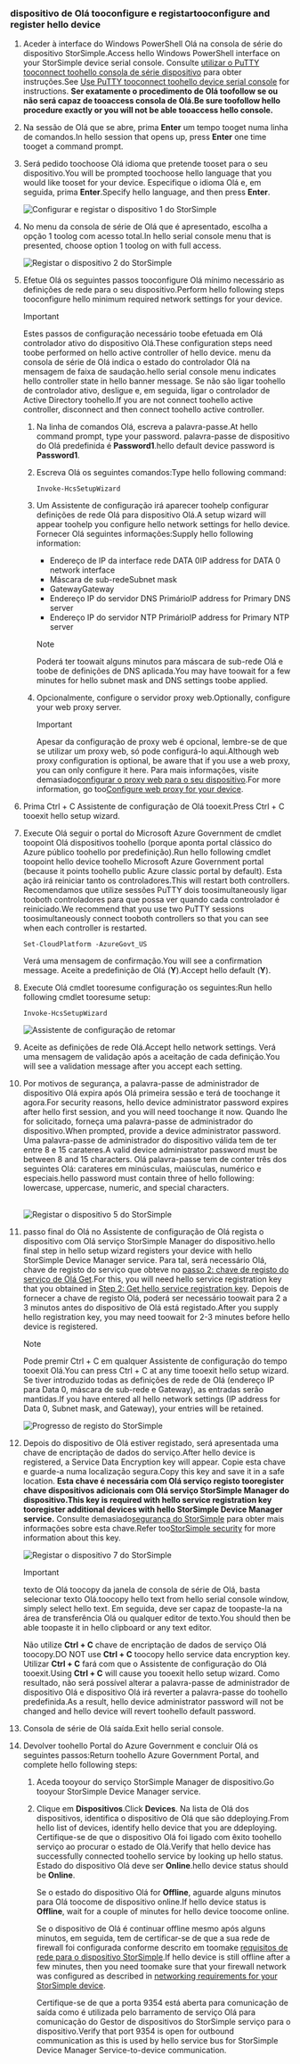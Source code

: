 <!--author=SharS last changed: 06/22/2016-->

### <a name="tooconfigure-and-register-hello-device"></a><span data-ttu-id="3ac5b-101">dispositivo de Olá tooconfigure e registar</span><span class="sxs-lookup"><span data-stu-id="3ac5b-101">tooconfigure and register hello device</span></span>
1. <span data-ttu-id="3ac5b-102">Aceder à interface do Windows PowerShell Olá na consola de série do dispositivo StorSimple.</span><span class="sxs-lookup"><span data-stu-id="3ac5b-102">Access hello Windows PowerShell interface on your StorSimple device serial console.</span></span> <span data-ttu-id="3ac5b-103">Consulte [utilizar o PuTTY tooconnect toohello consola de série dispositivo](../articles/storsimple/storsimple-8000-deployment-walkthrough-gov-u2.md#use-putty-to-connect-to-the-device-serial-console) para obter instruções.</span><span class="sxs-lookup"><span data-stu-id="3ac5b-103">See [Use PuTTY tooconnect toohello device serial console](../articles/storsimple/storsimple-8000-deployment-walkthrough-gov-u2.md#use-putty-to-connect-to-the-device-serial-console) for instructions.</span></span> <span data-ttu-id="3ac5b-104">**Ser exatamente o procedimento de Olá toofollow se ou não será capaz de tooaccess consola de Olá.**</span><span class="sxs-lookup"><span data-stu-id="3ac5b-104">**Be sure toofollow hello procedure exactly or you will not be able tooaccess hello console.**</span></span>
2. <span data-ttu-id="3ac5b-105">Na sessão de Olá que se abre, prima **Enter** um tempo tooget numa linha de comandos.</span><span class="sxs-lookup"><span data-stu-id="3ac5b-105">In hello session that opens up, press **Enter** one time tooget a command prompt.</span></span>
3. <span data-ttu-id="3ac5b-106">Será pedido toochoose Olá idioma que pretende tooset para o seu dispositivo.</span><span class="sxs-lookup"><span data-stu-id="3ac5b-106">You will be prompted toochoose hello language that you would like tooset for your device.</span></span> <span data-ttu-id="3ac5b-107">Especifique o idioma Olá e, em seguida, prima **Enter**.</span><span class="sxs-lookup"><span data-stu-id="3ac5b-107">Specify hello language, and then press **Enter**.</span></span>
   
    ![Configurar e registar o dispositivo 1 do StorSimple](./media/storsimple-configure-and-register-device-gov-u2/HCS_RegisterYourDevice1-gov-include.png)
4. <span data-ttu-id="3ac5b-109">No menu da consola de série de Olá que é apresentado, escolha a opção 1 toolog com acesso total.</span><span class="sxs-lookup"><span data-stu-id="3ac5b-109">In hello serial console menu that is presented, choose option 1 toolog on with full access.</span></span>
   
    ![Registar o dispositivo 2 do StorSimple](./media/storsimple-configure-and-register-device-gov-u2/HCS_RegisterYourDevice2-gov-include.png)
5. <span data-ttu-id="3ac5b-111">Efetue Olá os seguintes passos tooconfigure Olá mínimo necessário as definições de rede para o seu dispositivo.</span><span class="sxs-lookup"><span data-stu-id="3ac5b-111">Perform hello following steps tooconfigure hello minimum required network settings for your device.</span></span>
   
   > [!IMPORTANT]
   > <span data-ttu-id="3ac5b-112">Estes passos de configuração necessário toobe efetuada em Olá controlador ativo do dispositivo Olá.</span><span class="sxs-lookup"><span data-stu-id="3ac5b-112">These configuration steps need toobe performed on hello active controller of hello device.</span></span> <span data-ttu-id="3ac5b-113">menu da consola de série de Olá indica o estado do controlador Olá na mensagem de faixa de saudação.</span><span class="sxs-lookup"><span data-stu-id="3ac5b-113">hello serial console menu indicates hello controller state in hello banner message.</span></span> <span data-ttu-id="3ac5b-114">Se não são ligar toohello de controlador ativo, desligue e, em seguida, ligar o controlador de Active Directory toohello.</span><span class="sxs-lookup"><span data-stu-id="3ac5b-114">If you are not connect toohello active controller, disconnect and then connect toohello active controller.</span></span>
   
   1. <span data-ttu-id="3ac5b-115">Na linha de comandos Olá, escreva a palavra-passe.</span><span class="sxs-lookup"><span data-stu-id="3ac5b-115">At hello command prompt, type your password.</span></span> <span data-ttu-id="3ac5b-116">palavra-passe de dispositivo do Olá predefinida é **Password1**.</span><span class="sxs-lookup"><span data-stu-id="3ac5b-116">hello default device password is **Password1**.</span></span>
   2. <span data-ttu-id="3ac5b-117">Escreva Olá os seguintes comandos:</span><span class="sxs-lookup"><span data-stu-id="3ac5b-117">Type hello following command:</span></span>
      
        `Invoke-HcsSetupWizard`
   3. <span data-ttu-id="3ac5b-118">Um Assistente de configuração irá aparecer toohelp configurar definições de rede Olá para dispositivo Olá.</span><span class="sxs-lookup"><span data-stu-id="3ac5b-118">A setup wizard will appear toohelp you configure hello network settings for hello device.</span></span> <span data-ttu-id="3ac5b-119">Fornecer Olá seguintes informações:</span><span class="sxs-lookup"><span data-stu-id="3ac5b-119">Supply hello following information:</span></span>
      
      * <span data-ttu-id="3ac5b-120">Endereço de IP da interface rede DATA 0</span><span class="sxs-lookup"><span data-stu-id="3ac5b-120">IP address for DATA 0 network interface</span></span>
      * <span data-ttu-id="3ac5b-121">Máscara de sub-rede</span><span class="sxs-lookup"><span data-stu-id="3ac5b-121">Subnet mask</span></span>
      * <span data-ttu-id="3ac5b-122">Gateway</span><span class="sxs-lookup"><span data-stu-id="3ac5b-122">Gateway</span></span>
      * <span data-ttu-id="3ac5b-123">Endereço IP do servidor DNS Primário</span><span class="sxs-lookup"><span data-stu-id="3ac5b-123">IP address for Primary DNS server</span></span>
      * <span data-ttu-id="3ac5b-124">Endereço IP do servidor NTP Primário</span><span class="sxs-lookup"><span data-stu-id="3ac5b-124">IP address for Primary NTP server</span></span>
      
      > [!NOTE]
      > <span data-ttu-id="3ac5b-125">Poderá ter toowait alguns minutos para máscara de sub-rede Olá e toobe de definições de DNS aplicada.</span><span class="sxs-lookup"><span data-stu-id="3ac5b-125">You may have toowait for a few minutes for hello subnet mask and DNS settings toobe applied.</span></span>
    
   4. <span data-ttu-id="3ac5b-126">Opcionalmente, configure o servidor proxy web.</span><span class="sxs-lookup"><span data-stu-id="3ac5b-126">Optionally, configure your web proxy server.</span></span>
      
      > [!IMPORTANT]
      > <span data-ttu-id="3ac5b-127">Apesar da configuração de proxy web é opcional, lembre-se de que se utilizar um proxy web, só pode configurá-lo aqui.</span><span class="sxs-lookup"><span data-stu-id="3ac5b-127">Although web proxy configuration is optional, be aware that if you use a web proxy, you can only configure it here.</span></span> <span data-ttu-id="3ac5b-128">Para mais informações, visite demasiado[configurar o proxy web para o seu dispositivo](../articles/storsimple/storsimple-configure-web-proxy.md).</span><span class="sxs-lookup"><span data-stu-id="3ac5b-128">For more information, go too[Configure web proxy for your device](../articles/storsimple/storsimple-configure-web-proxy.md).</span></span>
     
6. <span data-ttu-id="3ac5b-129">Prima Ctrl + C Assistente de configuração de Olá tooexit.</span><span class="sxs-lookup"><span data-stu-id="3ac5b-129">Press Ctrl + C tooexit hello setup wizard.</span></span>
8. <span data-ttu-id="3ac5b-130">Execute Olá seguir o portal do Microsoft Azure Government de cmdlet toopoint Olá dispositivos toohello (porque aponta portal clássico do Azure público toohello por predefinição).</span><span class="sxs-lookup"><span data-stu-id="3ac5b-130">Run hello following cmdlet toopoint hello device toohello Microsoft Azure Government portal (because it points toohello public Azure classic portal by default).</span></span> <span data-ttu-id="3ac5b-131">Esta ação irá reiniciar tanto os controladores.</span><span class="sxs-lookup"><span data-stu-id="3ac5b-131">This will restart both controllers.</span></span> <span data-ttu-id="3ac5b-132">Recomendamos que utilize sessões PuTTY dois toosimultaneously ligar tooboth controladores para que possa ver quando cada controlador é reiniciado.</span><span class="sxs-lookup"><span data-stu-id="3ac5b-132">We recommend that you use two PuTTY sessions toosimultaneously connect tooboth controllers so that you can see when each controller is restarted.</span></span>
   
    `Set-CloudPlatform -AzureGovt_US`
   
   <span data-ttu-id="3ac5b-133">Verá uma mensagem de confirmação.</span><span class="sxs-lookup"><span data-stu-id="3ac5b-133">You will see a confirmation message.</span></span> <span data-ttu-id="3ac5b-134">Aceite a predefinição de Olá (**Y**).</span><span class="sxs-lookup"><span data-stu-id="3ac5b-134">Accept hello default (**Y**).</span></span>
9. <span data-ttu-id="3ac5b-135">Execute Olá cmdlet tooresume configuração os seguintes:</span><span class="sxs-lookup"><span data-stu-id="3ac5b-135">Run hello following cmdlet tooresume setup:</span></span>
   
    `Invoke-HcsSetupWizard`
   
    ![Assistente de configuração de retomar](./media/storsimple-configure-and-register-device-gov-u2/HCS_ResumeSetup-gov-include.png)
   
10. <span data-ttu-id="3ac5b-137">Aceite as definições de rede Olá.</span><span class="sxs-lookup"><span data-stu-id="3ac5b-137">Accept hello network settings.</span></span> <span data-ttu-id="3ac5b-138">Verá uma mensagem de validação após a aceitação de cada definição.</span><span class="sxs-lookup"><span data-stu-id="3ac5b-138">You will see a validation message after you accept each setting.</span></span>
11. <span data-ttu-id="3ac5b-139">Por motivos de segurança, a palavra-passe de administrador de dispositivo Olá expira após Olá primeira sessão e terá de toochange it agora.</span><span class="sxs-lookup"><span data-stu-id="3ac5b-139">For security reasons, hello device administrator password expires after hello first session, and you will need toochange it now.</span></span> <span data-ttu-id="3ac5b-140">Quando lhe for solicitado, forneça uma palavra-passe de administrador do dispositivo.</span><span class="sxs-lookup"><span data-stu-id="3ac5b-140">When prompted, provide a device administrator password.</span></span> <span data-ttu-id="3ac5b-141">Uma palavra-passe de administrador do dispositivo válida tem de ter entre 8 e 15 carateres.</span><span class="sxs-lookup"><span data-stu-id="3ac5b-141">A valid device administrator password must be between 8 and 15 characters.</span></span> <span data-ttu-id="3ac5b-142">Olá palavra-passe tem de conter três dos seguintes Olá: carateres em minúsculas, maiúsculas, numérico e especiais.</span><span class="sxs-lookup"><span data-stu-id="3ac5b-142">hello password must contain three of hello following: lowercase, uppercase, numeric, and special characters.</span></span>
    
    <br/>![Registar o dispositivo 5 do StorSimple](./media/storsimple-configure-and-register-device-gov-u2/HCS_RegisterYourDevice5_gov-include.png)
12. <span data-ttu-id="3ac5b-144">passo final do Olá no Assistente de configuração de Olá regista o dispositivo com Olá serviço StorSimple Manager do dispositivo.</span><span class="sxs-lookup"><span data-stu-id="3ac5b-144">hello final step in hello setup wizard registers your device with hello StorSimple Device Manager service.</span></span> <span data-ttu-id="3ac5b-145">Para tal, será necessário Olá, chave de registo do serviço que obteve no [passo 2: chave de registo do serviço de Olá Get](../articles/storsimple/storsimple-8000-deployment-walkthrough-gov-u2.md#step-2-get-the-service-registration-key).</span><span class="sxs-lookup"><span data-stu-id="3ac5b-145">For this, you will need hello service registration key that you obtained in [Step 2: Get hello service registration key](../articles/storsimple/storsimple-8000-deployment-walkthrough-gov-u2.md#step-2-get-the-service-registration-key).</span></span> <span data-ttu-id="3ac5b-146">Depois de fornecer a chave de registo Olá, poderá ser necessário toowait para 2 a 3 minutos antes do dispositivo de Olá está registado.</span><span class="sxs-lookup"><span data-stu-id="3ac5b-146">After you supply hello registration key, you may need toowait for 2-3 minutes before hello device is registered.</span></span>
    
    > [!NOTE]
    > <span data-ttu-id="3ac5b-147">Pode premir Ctrl + C em qualquer Assistente de configuração do tempo tooexit Olá.</span><span class="sxs-lookup"><span data-stu-id="3ac5b-147">You can press Ctrl + C at any time tooexit hello setup wizard.</span></span> <span data-ttu-id="3ac5b-148">Se tiver introduzido todas as definições de rede de Olá (endereço IP para Data 0, máscara de sub-rede e Gateway), as entradas serão mantidas.</span><span class="sxs-lookup"><span data-stu-id="3ac5b-148">If you have entered all hello network settings (IP address for Data 0, Subnet mask, and Gateway), your entries will be retained.</span></span>
    
    ![Progresso de registo do StorSimple](./media/storsimple-configure-and-register-device-gov-u2/HCS_RegistrationProgress-gov-include.png)
13. <span data-ttu-id="3ac5b-150">Depois do dispositivo de Olá estiver registado, será apresentada uma chave de encriptação de dados do serviço.</span><span class="sxs-lookup"><span data-stu-id="3ac5b-150">After hello device is registered, a Service Data Encryption key will appear.</span></span> <span data-ttu-id="3ac5b-151">Copie esta chave e guarde-a numa localização segura.</span><span class="sxs-lookup"><span data-stu-id="3ac5b-151">Copy this key and save it in a safe location.</span></span> <span data-ttu-id="3ac5b-152">**Esta chave é necessária com Olá serviço registo tooregister chave dispositivos adicionais com Olá serviço StorSimple Manager do dispositivo.**</span><span class="sxs-lookup"><span data-stu-id="3ac5b-152">**This key is required with hello service registration key tooregister additional devices with hello StorSimple Device Manager service.**</span></span> <span data-ttu-id="3ac5b-153">Consulte demasiado[segurança do StorSimple](../articles/storsimple/storsimple-8000-security.md) para obter mais informações sobre esta chave.</span><span class="sxs-lookup"><span data-stu-id="3ac5b-153">Refer too[StorSimple security](../articles/storsimple/storsimple-8000-security.md) for more information about this key.</span></span>
    
    ![Registar o dispositivo 7 do StorSimple](./media/storsimple-configure-and-register-device-gov-u2/HCS_RegisterYourDevice7_gov-include.png)
    > [!IMPORTANT]
    > <span data-ttu-id="3ac5b-155">texto de Olá toocopy da janela de consola de série de Olá, basta selecionar texto Olá.</span><span class="sxs-lookup"><span data-stu-id="3ac5b-155">toocopy hello text from hello serial console window, simply select hello text.</span></span> <span data-ttu-id="3ac5b-156">Em seguida, deve ser capaz de toopaste-la na área de transferência Olá ou qualquer editor de texto.</span><span class="sxs-lookup"><span data-stu-id="3ac5b-156">You should then be able toopaste it in hello clipboard or any text editor.</span></span>
    > 
    > <span data-ttu-id="3ac5b-157">Não utilize **Ctrl + C** chave de encriptação de dados de serviço Olá toocopy.</span><span class="sxs-lookup"><span data-stu-id="3ac5b-157">DO NOT use **Ctrl + C** toocopy hello service data encryption key.</span></span> <span data-ttu-id="3ac5b-158">Utilizar **Ctrl + C** fará com que o Assistente de configuração do Olá tooexit.</span><span class="sxs-lookup"><span data-stu-id="3ac5b-158">Using **Ctrl + C** will cause you tooexit hello setup wizard.</span></span> <span data-ttu-id="3ac5b-159">Como resultado, não será possível alterar a palavra-passe de administrador de dispositivo Olá e dispositivo Olá irá reverter a palavra-passe do toohello predefinida.</span><span class="sxs-lookup"><span data-stu-id="3ac5b-159">As a result, hello device administrator password will not be changed and hello device will revert toohello default password.</span></span>
    
14. <span data-ttu-id="3ac5b-160">Consola de série de Olá saída.</span><span class="sxs-lookup"><span data-stu-id="3ac5b-160">Exit hello serial console.</span></span>
15. <span data-ttu-id="3ac5b-161">Devolver toohello Portal do Azure Government e concluir Olá os seguintes passos:</span><span class="sxs-lookup"><span data-stu-id="3ac5b-161">Return toohello Azure Government Portal, and complete hello following steps:</span></span>
    
    1. <span data-ttu-id="3ac5b-162">Aceda tooyour do serviço StorSimple Manager de dispositivo.</span><span class="sxs-lookup"><span data-stu-id="3ac5b-162">Go tooyour StorSimple Device Manager service.</span></span>
    2. <span data-ttu-id="3ac5b-163">Clique em **Dispositivos**.</span><span class="sxs-lookup"><span data-stu-id="3ac5b-163">Click **Devices**.</span></span> <span data-ttu-id="3ac5b-164">Na lista de Olá dos dispositivos, identifica o dispositivo de Olá que são ddeploying.</span><span class="sxs-lookup"><span data-stu-id="3ac5b-164">From hello list of devices, identify hello device that you are ddeploying.</span></span> <span data-ttu-id="3ac5b-165">Certifique-se de que o dispositivo Olá foi ligado com êxito toohello serviço ao procurar o estado de Olá.</span><span class="sxs-lookup"><span data-stu-id="3ac5b-165">Verify that hello device has successfully connected toohello service by looking up hello status.</span></span> <span data-ttu-id="3ac5b-166">Estado do dispositivo Olá deve ser **Online**.</span><span class="sxs-lookup"><span data-stu-id="3ac5b-166">hello device status should be **Online**.</span></span>
            
        <span data-ttu-id="3ac5b-167">Se o estado do dispositivo Olá for **Offline**, aguarde alguns minutos para Olá toocome de dispositivo online.</span><span class="sxs-lookup"><span data-stu-id="3ac5b-167">If hello device status is **Offline**, wait for a couple of minutes for hello device toocome online.</span></span>
       
        <span data-ttu-id="3ac5b-168">Se o dispositivo de Olá é continuar offline mesmo após alguns minutos, em seguida, tem de certificar-se de que a sua rede de firewall foi configurada conforme descrito em toomake [requisitos de rede para o dispositivo StorSimple](../articles/storsimple/storsimple-8000-system-requirements.md).</span><span class="sxs-lookup"><span data-stu-id="3ac5b-168">If hello device is still offline after a few minutes, then you need toomake sure that your firewall network was configured as described in [networking requirements for your StorSimple device](../articles/storsimple/storsimple-8000-system-requirements.md).</span></span>
       
        <span data-ttu-id="3ac5b-169">Certifique-se de que a porta 9354 está aberta para comunicação de saída como é utilizada pelo barramento de serviço Olá para comunicação do Gestor de dispositivos do StorSimple serviço para o dispositivo.</span><span class="sxs-lookup"><span data-stu-id="3ac5b-169">Verify that port 9354 is open for outbound communication as this is used by hello service bus for StorSimple Device Manager Service-to-device communication.</span></span>

